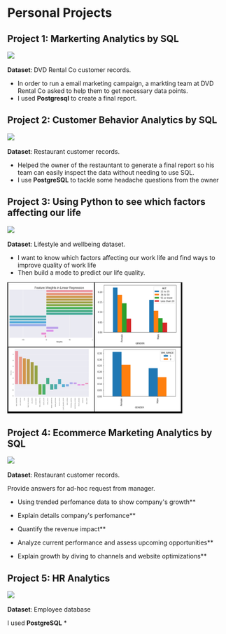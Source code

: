 # Personal Projects

## Project 1: Markerting Analytics by SQL

 [![](https://img.shields.io/badge/Github-View%20on%20Github-blue)](https://github.com/Trisdoan/SQL_Serious_SQL/blob/main/Marketing_Analytics/README.md)

**Dataset**: DVD Rental Co customer records.

* In order to run a email marketing campaign, a markting team at DVD Rental Co asked to help them to get necessary data points. 
* I used **Postgresql** to create a final report.

## Project 2: Customer Behavior Analytics by SQL
 [![](https://img.shields.io/badge/Github-View%20on%20Github-blue)](https://github.com/Trisdoan/SQL_Serious_SQL/blob/main/Danny_Dinner_Analytics/README.md)


**Dataset**: Restaurant customer records.
* Helped the owner of the restauntant to generate a final report so his team can easily inspect the data without needing to use SQL.
* I use **PostgreSQL** to tackle some headache questions from the owner


## Project 3: Using Python to see which factors affecting our life
 [![](https://img.shields.io/badge/Github-View%20on%20Github-blue)](https://github.com/Trisdoan/How-to-have-a-balanced-work-life/blob/main/README.md)


**Dataset**: Lifestyle and wellbeing dataset.

* I want to know which factors affecting our work life and find ways to improve quality of work life
* Then build a mode to predict our life quality.

<img src="images/case3.jpg" width="400"/>




## Project 4: Ecommerce Marketing Analytics by SQL
 [![](https://img.shields.io/badge/Github-View%20on%20Github-blue)](https://github.com/Trisdoan/SQL_Serious_SQL/blob/main/Marketing_Analytics/README.md)


**Dataset**: Restaurant customer records.

Provide answers for ad-hoc request from manager.

* Using trended perfomance data to show company's growth**

* Explain details company's perfomance**

* Quantify the revenue impact**

* Analyze current performance and assess upcoming opportunities**

* Explain growth by diving to channels and website optimizations**


## Project 5: HR Analytics
 [![](https://img.shields.io/badge/Github-View%20on%20Github-blue)](https://github.com/Trisdoan/SQL_Serious_SQL/blob/58cab5d3093933f14d89d7826a3348b2dc407c4a/People%20Analytics%20Case%20Study/README.md)


**Dataset**: Employee database

I used **PostgreSQL**
* 
